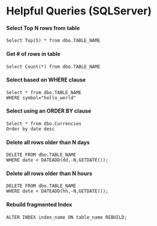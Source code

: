 
# Helpful Queries (SQLServer)
#### Select Top N rows from table
```
Select Top(5) * from dbo.TABLE_NAME
```

#### Get # of rows in table
```
Select Count(*) from dbo.TABLE_NAME
```

#### Select based on WHERE clause
```
Select * from dbo.TABLE_NAME
WHERE symbol="hello_world"
```

#### Select using an ORDER BY clause
```
Select * from dbo.Currencies
Order by date desc
```


#### Delete all rows older than N days
```
DELETE FROM dbo.TABLE_NAME
WHERE date < DATEADD(dd,-N,GETDATE());
```

#### Delete all rows older than N hours
```
DELETE FROM dbo.TABLE_NAME
WHERE date < DATEADD(hh,-N,GETDATE());
```

#### Rebuild fragmented Index
```
ALTER INDEX index_name ON table_name REBUILD;
```
